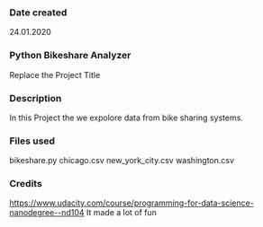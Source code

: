### Date created
24.01.2020

### Python Bikeshare Analyzer
Replace the Project Title

### Description
In this Project the we expolore data from bike sharing systems.

### Files used
bikeshare.py
chicago.csv
new_york_city.csv
washington.csv

### Credits
https://www.udacity.com/course/programming-for-data-science-nanodegree--nd104
It made a lot of fun
